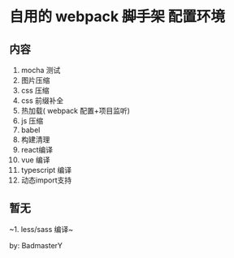 # 自用的 webpack ~~脚手架~~ 配置环境

## 内容

1. mocha 测试
3. 图片压缩
4. css 压缩
5. css 前缀补全
6. 热加载( webpack 配置+项目监听)
7. js 压缩
8. babel
1. 构建清理
1. react编译
2. vue 编译
3. typescript 编译
4. 动态import支持

## 暂无
~1. less/sass 编译~<br>

by: BadmasterY
